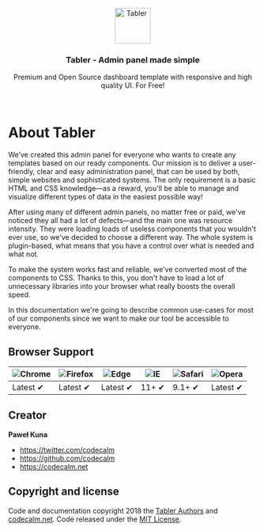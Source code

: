 <p align="center">
  <a href="https://tabler.github.io/">
    <img src="https://tabler.github.io/assets/images/logo-default.svg" alt="Tabler" width="72" height="72">
  </a>

  <h3 align="center">Tabler - Admin panel made simple</h3>

  <p align="center">
    Premium and Open Source dashboard template with responsive and high quality UI. For Free!
  </p>
</p>

<br>


# About Tabler

We’ve created this admin panel for everyone who wants to create any templates based on our ready components. Our mission is to deliver a user-friendly, clear and easy administration panel, that can be used by both, simple websites and sophisticated systems. The only requirement is a basic HTML and CSS knowledge—as a reward, you'll be able to manage and visualize different types of data in the easiest possible way!

After using many of different admin panels, no matter free or paid, we've noticed they all had a lot of defects—and the main one was resource intensity.
They were loading loads of useless components that you wouldn't ever use, so we've decided to choose a different way. The whole system is plugin-based, what means that you have a control over what is needed and what not.

To make the system works fast and reliable, we've converted most of the components to CSS. Thanks to this, you don't have to load a lot of unnecessary libraries into your browser what really boosts the overall speed.

In this documentation we're going to describe common use-cases for most of our components since we want to make our tool be accessible to everyone.


## Browser Support

![Chrome](https://raw.github.com/alrra/browser-logos/master/src/chrome/chrome_48x48.png) | ![Firefox](https://raw.github.com/alrra/browser-logos/master/src/firefox/firefox_48x48.png) | ![Edge](https://raw.github.com/alrra/browser-logos/master/src/edge/edge_48x48.png) | ![IE](https://raw.github.com/alrra/browser-logos/master/src/archive/internet-explorer_9-11/internet-explorer_9-11_48x48.png) | ![Safari](https://raw.github.com/alrra/browser-logos/master/src/safari/safari_48x48.png) | ![Opera](https://raw.github.com/alrra/browser-logos/master/src/opera/opera_48x48.png)
--- | --- | --- | --- | --- | --- |
Latest ✔ | Latest ✔ | Latest ✔ | 11+ ✔ | 9.1+ ✔ | Latest ✔ |

## Creator

**Paweł Kuna**

- <https://twitter.com/codecalm>
- <https://github.com/codecalm>
- <https://codecalm.net>

## Copyright and license

Code and documentation copyright 2018 the [Tabler Authors](https://github.com/tabler/tabler/graphs/contributors) and [codecalm.net](https://codecalm.net). Code released under the [MIT License](https://github.com/tabler/tabler/blob/master/LICENSE).